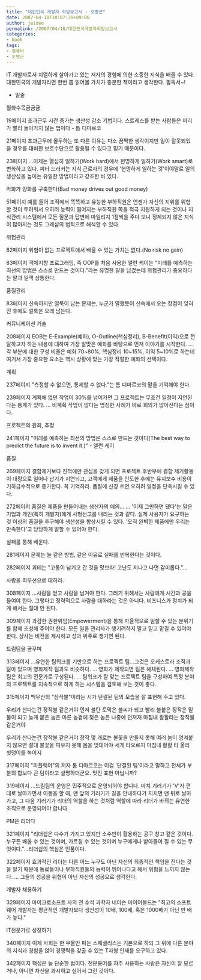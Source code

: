 ```yaml
---
title: "대한민국 개발자 희망보고서 - 오병곤"
date: 2007-04-10T10:07:39+09:00
author: jeidee
permalink: /2007/04/10/대한민국개발자희망보고서
categories:
- book
tags:
- 컴퓨터
- 오병곤
---
```


IT 개발자로서 치열하게 살아가고 있는 저자의 경험에 의한 소중한 지식을 배울 수 있다. 대한민국의 개발자라면 한번 쯤 읽어볼 가치가 충분한 책이라고 생각한다. 필독서~!

* 밑줄

월화수목금금금

19페이지
 초과근무 시간 증가는 생산성 감소 기법이다. 스트레스를 받는 사람들은 머리가 빨리 돌아가지 않는 법이다 - 톰 디마르코

 21페이지
 초과근무에 몰두하는 또 다른 이유는 다소 끔찍한 생각이지만 일이 잘못되었을 경우를 대비한 보호수단으로 활용될 수 있다고 믿기 때문이다.

 23페이지
 ...이제는 열심히 일하기(Work hard)에서 현명하게 일하기(Work smart)로 변화하고 있다. 피터 드러커는 지식 근로자의 경우에 '현명하게 일하는 것'이야말로 일의 생산성을 높이는 유일한 방법이라고 강조한 바 있다.

악화가 양화를 구축한다(Bad money drives out good money)

51페이지
예를 들어 조직에서 똑똑하고 유능한 부하직원은 언젠가 자신의 지위를 위협할 것이 두려워서 오히려 능력이 떨어지는 부하직원 쪽을 적극 지원하게 되는 것이나 지식관리 시스템에서 모든 질문과 답변에 마일리지 1점씩을 주다 보니 정제되지 않은 지식이 많아지는 것도 그레샴의 법칙으로 해석할 수 있다.

위험관리

82페이지
위험이 없는 프로젝트에서 배울 수 있는 가치는 없다.(No risk no gain)

83페이지
객체지향 프로그래밍, 즉 OOP를 처음 사용한 앨런 케이는 "미래를 예측하는 최선의 방법은 스스로 만드는 것이다."라는 유명한 말을 남겼는데 위험관리가 중요하다는 말과 일맥 상통한다.

품질관리

83페이지
신속하지만 얼룩이 남는 문제는, 누군가 말했듯이 신속에서 오는 장점이 잊혀진 후에도 얼룩은 오래 남는다.

커뮤니케이션 기술

208페이지
EOB는 E-Example(예화), O-Outline(핵심정리), B-Benefit(이익)으로 전달하고자 하는 내용에 대하여 가장 알맞은 예화를 바탕으로 먼저 이야기를 시작한다. ... 각 부분에 대한 구성 비율은 예화 70~80%, 핵심정리 10~15%, 이익 5~10%로 하는데 여기서 가장 중요한 요소는 역시 상황에 맞는 가장 적절한 예화의 선택이다.

계획

237페이지
"측정할 수 없으면, 통제할 수 없다."는 톰 디마르코의 말을 기억해야 한다.

239페이지
계획에 없던 작업이 30%를 넘어가면 그 프로젝트는 무조건 일정이 지연된다는 통계가 있다. ... 비계획 작업이 많다는 명징한 사례가 바로 회의가 많아진다는 점이다.

프로젝트의 원죄, 추정

241페이지
"미래를 예측하는 최선의 방법은 스스로 만드는 것이다(The best way to predict the future is to invent it.)" - 앨런 케이

품질

269페이지
결함제거보다 진척에만 관심을 갖게 되면 프로젝트 후반부에 결함 제거활동이 대량으로 일어나 납기가 지연되고, 고객에게 제품을 인도한 후에는 유지보수 비용이 기하급수적으로 증가한다. 꼭 기억하라. 품질에 신경 쓰면 오히려 일정을 단축시킬 수 있다.

272페이지
품질은 제품을 만들어내는 생산자의 예의...
... '이제 그만하면 됐다'는 말은 기업과 개인(특히 개발자)에게 사형선고를 내리는 것과 같다. 실제 사용자가 요구하는 것 이상의 품질을 추구해야 생산성을 향상시킬 수 있다. '오직 완벽한 제품에만 우리는 만족한다'고 당당하게 말할 수 있어야 한다.

실패를 통해 배운다.

281페이지
문제는 늘 같은 방법, 같은 이유로 실패를 반복한다는 것이다.

282페이지
괴테는 "고통이 남기고 간 것을 맛보라! 고난도 지나고 나면 감미롭다."...

사람을 최우선으로 대하라.

308페이지
...사람을 얻고 사람을 남겨야 한다. 그러기 위해서는 사람에게 시간과 공을 들여야 한다. 그렇다고 정략적으로 사람을 대하라는 것은 아니다. 비즈니스가 정치가 되게 해서는 절대 안 된다.

309페이지
과감한 권한위임(Empowerment)을 통해 자율적으로 일할 수 있는 분위기를 함께 조성해 주어야 한다. 모든 일을 관리자가 챙기려하지 말고 믿고 맡길 수 있어야 한다. 상사는 비전을 제시하고 성과 위주로 챙기면 된다.

드림팀을 꿈꾸며

313페이지
...유연한 팀워크를 기반으로 하는 프로젝트 팀...그것은 오케스트라 조직과 닮아 있으며 영화제작 팀과도 비슷하다. ... 영화가 제작되면 팀은 해체된다. ... 영화제작 팀은 최고의 전문가로 구성된다. ... 팀워크가 잘 맞는 프로젝트 팀을 구성하여 특정 분야의 프로젝트를 지속적으로 하게 하는 시스템을 검토해 보는 것이 좋다.

315페이지
백무산의 "장작불"이라는 시가 단결된 팀의 모습을 잘 표현해 주고 있다.

우리가 산다는건 장작불 같은거야
먼저 불탄 토막은 불씨가 되고
빨리 불붙은 장작은 밑불이 되고
늦게 붙은 놈은 마른 놈곁에
젖은 놈은 나중에 던져져 마침내
활활타는 장작불같은거야

우리가 산다는건 장작불 같은거야
장작 몇 개로는 불꽃을 만들지 못해
여러 놈이 엉켜붙지 않으면
절대 불꽃을 피우지 못해
몸을 맞대어야 세게 타오르지
마침내 활활 타 올라 쇳덩이를 녹이지

317페이지
"피플웨어"의 저자 톰 디마르코는 이걸 '단결된 팀'이라고 말하고 전체가 부분의 합보다 큰 팀이라고 설명하더군요. 멋진 표현 아닙니까?

319페이지
...드림팀의 운영은 민주적으로 운영되어야 합니다. 마치 기러기가 'V'자 편대로 날아가면서 이동을 할 때, 맨 앞의 기러기가 길을 안내하다가 지치면 맨 뒤로 날아가고, 그 다음 기러기가 리더의 역할을 하는 것처럼 역할에 따라 리더가 바뀌는 유연한 조직으로 운영되어야 합니다.

PM은 리더다

321페이지
"리더쉽은 다수가 가지고 있지만 소수만이 활용하는 공구 창고 같은 것이다. 누구든 배울 수 있는 것이며, 가르칠 수 있는 것이며 누구에게나 받아들여 질 수 있는 무엇이다."...리더쉽의 핵심은 인품이다.

322페이지
효과적인 리더는 다른 어느 누구도 아닌 자신의 최종적인 책임을 진다는 것을 알기 때문에 동료들이나 부하직원들의 능력이 뛰어나다고 해서 위협을 느끼지 않는다. ... 그들의 성공을 위협이 아닌 자신의 성공으로 생각한다.

개발자 채용하기

329페이지
마이크로소프트 사의 전 수석 과학자 네이슨 마이어볼드는 "최고의 소프트웨어 개발자는 평균적인 개발자보다 생산성이 10배, 100배, 혹은 1000배가 아닌 만 배가 높다."

IT전문가로 성장하기

340페이지
이제 사회는 한 우물만 파는 스페셜리스는 기본으로 하되 그 위에 다른 분야의 지식과 경험을 얹어 경쟁력을 갖출 수 있는 T자형 인재를 요구하고 있다.

342페이지
핵심은 늘 단순한 법이다. 전문용어를 자주 사용하는 사람은 자신이 잘 모르거나, 아니면 자신을 과시하고 싶어서 그런 것이다.